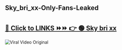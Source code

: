 
 ## Sky_bri_xx-Only-Fans-Leaked

# <h2><a href="https://clipsfans.com/Sky_bri_xx&ref=git">🔗 Click to LINKS ⏩⏩ 👉 🟢 Sky bri xx </a></h2>

<a href="https://clipsfans.com/Sky_bri_xx&ref=git" rel="nofollow" data-target="animated-image.originalLink"><img src="https://i.ibb.co.com/xMMVF88/686577567.gif" alt="Viral Video Original" style="max-width: 100%; display: inline-block;" data-target="animated-image.originalImage"></a>
